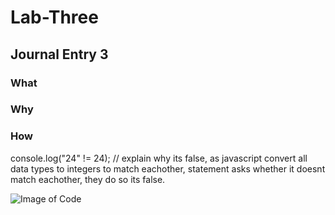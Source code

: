 # Lab-Three

## Journal Entry 3

### What

### Why

### How

console.log("24" != 24); // explain why its false, as javascript convert all data types to integers to match eachother, statement asks whether it doesnt match eachother, they do so its false.

![Image of Code](githubURL)
